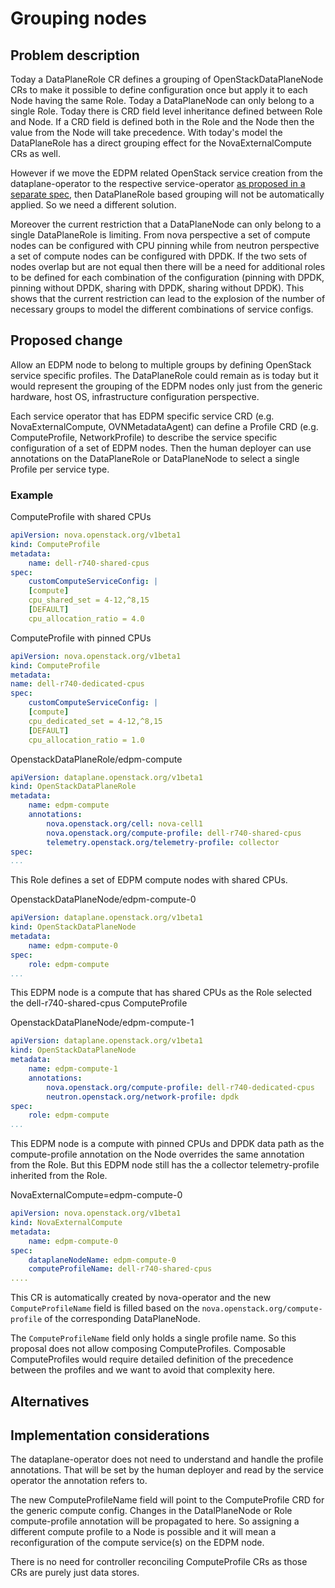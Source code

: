 # Grouping nodes

## Problem description

Today a DataPlaneRole CR defines a grouping of OpenStackDataPlaneNode CRs to
make it possible to define configuration once but apply it to each Node having
the same Role. Today a DataPlaneNode can only belong to a single Role. Today
there is CRD field level inheritance defined between Role and Node. If a CRD
field is defined both in the Role and the Node then the value from the Node
will take precedence. With today's model the DataPlaneRole has a direct
grouping effect for the NovaExternalCompute CRs as well.

However if we move the EDPM related OpenStack service creation from the
dataplane-operator to the respective service-operator [as proposed in a
separate spec](https://github.com/openstack-k8s-operators/docs/pull/41), then
DataPlaneRole based grouping will not be automatically applied. So we need a
different solution.

Moreover the current restriction that a DataPlaneNode can only belong to a
single DataPlaneRole is limiting. From nova perspective a set of compute nodes
can be configured with CPU pinning while from neutron perspective a set of
compute nodes can be configured with DPDK. If the two sets of nodes overlap but
are not equal then there will be a need for additional roles to be defined for
each combination of the configuration (pinning with DPDK, pinning without
DPDK, sharing with DPDK, sharing without DPDK). This shows that the current
restriction can lead to the explosion of the number of necessary groups to
model the different combinations of service configs.

## Proposed change

Allow an EDPM node to belong to multiple groups by defining OpenStack service
specific profiles. The DataPlaneRole could remain as is today but it would
represent the grouping of the EDPM nodes only just from the generic
hardware, host OS, infrastructure configuration perspective.

Each service operator that has EDPM specific service CRD (e.g.
NovaExternalCompute, OVNMetadataAgent) can define a Profile CRD (e.g.
ComputeProfile, NetworkProfile) to describe the service specific configuration
of a set of EDPM nodes. Then the human deployer can use annotations on the
DataPlaneRole or DataPlaneNode to select a single Profile per service type.

### Example

ComputeProfile with shared CPUs
```yaml
apiVersion: nova.openstack.org/v1beta1
kind: ComputeProfile
metadata:
    name: dell-r740-shared-cpus
spec:
    customComputeServiceConfig: |
    [compute]
    cpu_shared_set = 4-12,^8,15
    [DEFAULT]
    cpu_allocation_ratio = 4.0
```

ComputeProfile with pinned CPUs
```yaml
apiVersion: nova.openstack.org/v1beta1
kind: ComputeProfile
metadata:
name: dell-r740-dedicated-cpus
spec:
    customComputeServiceConfig: |
    [compute]
    cpu_dedicated_set = 4-12,^8,15
    [DEFAULT]
    cpu_allocation_ratio = 1.0
```

OpenstackDataPlaneRole/edpm-compute
```yaml
apiVersion: dataplane.openstack.org/v1beta1
kind: OpenStackDataPlaneRole
metadata:
    name: edpm-compute
    annotations:
        nova.openstack.org/cell: nova-cell1
        nova.openstack.org/compute-profile: dell-r740-shared-cpus
        telemetry.openstack.org/telemetry-profile: collector
spec:
...
```
This Role defines a set of EDPM compute nodes with shared CPUs.


OpenstackDataPlaneNode/edpm-compute-0
```yaml
apiVersion: dataplane.openstack.org/v1beta1
kind: OpenStackDataPlaneNode
metadata:
    name: edpm-compute-0
spec:
    role: edpm-compute
...
```
This EDPM node is a compute that has shared CPUs as the Role selected the
dell-r740-shared-cpus ComputeProfile

OpenstackDataPlaneNode/edpm-compute-1
```yaml
apiVersion: dataplane.openstack.org/v1beta1
kind: OpenStackDataPlaneNode
metadata:
    name: edpm-compute-1
    annotations:
        nova.openstack.org/compute-profile: dell-r740-dedicated-cpus
        neutron.openstack.org/network-profile: dpdk
spec:
    role: edpm-compute
...
```
This EDPM node is a compute with pinned CPUs and DPDK data path as the
compute-profile annotation on the Node overrides the same annotation from the
Role. But this EDPM node still has the a collector telemetry-profile inherited
from the Role.

NovaExternalCompute=edpm-compute-0
```yaml
apiVersion: nova.openstack.org/v1beta1
kind: NovaExternalCompute
metadata:
    name: edpm-compute-0
spec:
    dataplaneNodeName: edpm-compute-0
    computeProfileName: dell-r740-shared-cpus
....
```
This CR is automatically created by nova-operator and the new
`ComputeProfileName` field is filled based on the
`nova.openstack.org/compute-profile` of the corresponding DataPlaneNode.

The `ComputeProfileName` field only holds a single profile name. So this
proposal does not allow composing ComputeProfiles. Composable ComputeProfiles
would require detailed definition of the precedence between the profiles and
we want to avoid that complexity here.

## Alternatives


## Implementation considerations

The dataplane-operator does not need to understand and handle the profile
annotations. That will be set by the human deployer and read by the service
operator the annotation refers to.

The new ComputeProfileName field will point to the ComputeProfile CRD for the
generic compute config. Changes in the DatalPlaneNode or Role compute-profile
annotation will be propagated to here. So assigning a different compute profile
to a Node is possible and it will mean a reconfiguration of the compute
service(s) on the EDPM node.

There is no need for controller reconciling ComputeProfile CRs as those CRs are
purely just data stores.